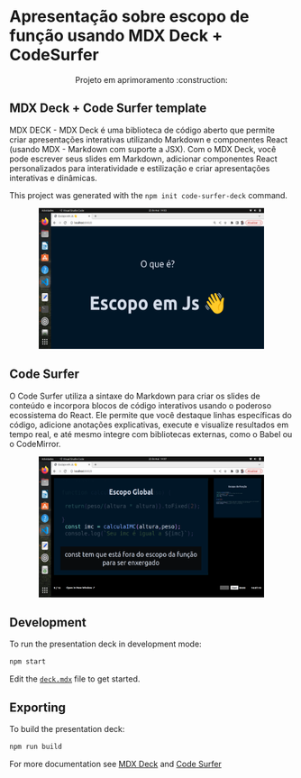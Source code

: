 # Apresentação sobre escopo de função usando MDX Deck + CodeSurfer

<p align="center">Projeto em aprimoramento :construction:</p>

## MDX Deck + Code Surfer template
MDX DECK - MDX Deck é uma biblioteca de código aberto que permite criar apresentações interativas utilizando Markdown e componentes React (usando MDX - Markdown com suporte a JSX). Com o MDX Deck, você pode escrever seus slides em Markdown, adicionar componentes React personalizados para interatividade e estilização e criar apresentações interativas e dinâmicas.

This project was generated with the `npm init code-surfer-deck` command.

<p align="center">
  <img src="https://github.com/alanafilgueiras/escopodefuncao_palestra/blob/master/Captura%20de%20tela%20de%202023-05-22%2014-03-42.png?raw=true" alt="Demonstração da apresentação" width="400" height="250"></p>


## Code Surfer
O Code Surfer utiliza a sintaxe do Markdown para criar os slides de conteúdo e incorpora blocos de código interativos usando o poderoso ecossistema do React. Ele permite que você destaque linhas específicas do código, adicione anotações explicativas, execute e visualize resultados em tempo real, e até mesmo integre com bibliotecas externas, como o Babel ou o CodeMirror.

<p align="center">
  <img src="https://github.com/alanafilgueiras/escopodefuncao_palestra/blob/master/Captura%20de%20tela%20de%202023-05-22%2014-07-12.png?raw=true" alt="Demonstração da apresentação" width="400" height="250"></p>

## Development

To run the presentation deck in development mode:

```sh
npm start
```

Edit the [`deck.mdx`](deck.mdx) file to get started.

## Exporting

To build the presentation deck:

```sh
npm run build
```

For more documentation see [MDX Deck](https://github.com/jxnblk/mdx-deck) and [Code Surfer](https://codesurfer.pomb.us/)
